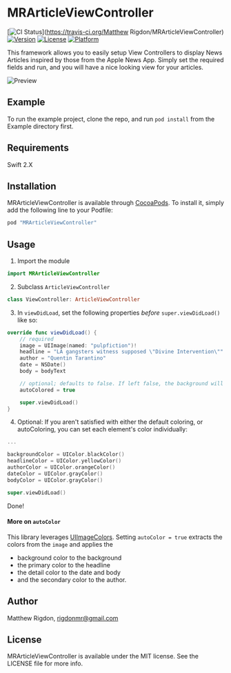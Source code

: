 # MRArticleViewController

[![CI Status](http://img.shields.io/travis/mrigdon/MRArticleViewController.svg?style=flat)](https://travis-ci.org/Matthew Rigdon/MRArticleViewController)
[![Version](https://img.shields.io/cocoapods/v/MRArticleViewController.svg?style=flat)](http://cocoapods.org/pods/MRArticleViewController)
[![License](https://img.shields.io/cocoapods/l/MRArticleViewController.svg?style=flat)](http://cocoapods.org/pods/MRArticleViewController)
[![Platform](https://img.shields.io/cocoapods/p/MRArticleViewController.svg?style=flat)](http://cocoapods.org/pods/MRArticleViewController)

This framework allows you to easily setup View Controllers to display News Articles inspired by those from the Apple News App. Simply set the required fields and run, and you will have a nice looking view for your articles.

![Preview](https://raw.githubusercontent.com/mrigdon/MRArticleViewController/master/preview1.png)

## Example

To run the example project, clone the repo, and run `pod install` from the Example directory first.

## Requirements

Swift 2.X

## Installation

MRArticleViewController is available through [CocoaPods](http://cocoapods.org). To install
it, simply add the following line to your Podfile:

```ruby
pod "MRArticleViewController"
```

## Usage

1. Import the module

  ```swift
  import MRArticleViewController
  ```

2. Subclass `ArticleViewController`

  ```swift
  class ViewController: ArticleViewController
  ```

3. In `viewDidLoad`, set the following properties *before* `super.viewDidLoad()` like so:

  ```swift
  override func viewDidLoad() {
      // required
      image = UIImage(named: "pulpfiction")!
      headline = "LA gangsters witness supposed \"Divine Intervention\""
      author = "Quentin Tarantino"
      date = NSDate()
      body = bodyText

      // optional; defaults to false. If left false, the background will be white and all the text will be black.
      autoColored = true

      super.viewDidLoad()
  }
  ```

4. Optional: If you aren't satisfied with either the default coloring, or autoColoring, you can set each element's color individually:

  ```swift
  ...
  
  backgroundColor = UIColor.blackColor()
  headlineColor = UIColor.yellowColor()
  authorColor = UIColor.orangeColor()
  dateColor = UIColor.grayColor()
  bodyColor = UIColor.grayColor()
  
  super.viewDidLoad()
  ```
  
Done!

#### More on `autoColor`

This library leverages [UIImageColors](https://github.com/jathu/UIImageColors). Setting `autoColor = true` extracts the colors from the `image` and applies the 
* background color to the background
* the primary color to the headline
* the detail color to the date and body
* and the secondary color to the author. 

## Author

Matthew Rigdon, rigdonmr@gmail.com

## License

MRArticleViewController is available under the MIT license. See the LICENSE file for more info.
